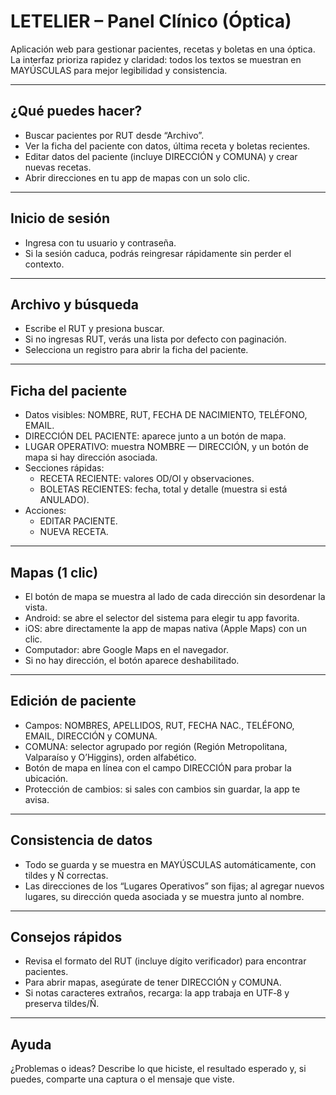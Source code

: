 # LETELIER – Panel Clínico (Óptica)

Aplicación web para gestionar pacientes, recetas y boletas en una óptica. La interfaz prioriza rapidez y claridad: todos los textos se muestran en MAYÚSCULAS para mejor legibilidad y consistencia.

---

## ¿Qué puedes hacer?

- Buscar pacientes por RUT desde “Archivo”.
- Ver la ficha del paciente con datos, última receta y boletas recientes.
- Editar datos del paciente (incluye DIRECCIÓN y COMUNA) y crear nuevas recetas.
- Abrir direcciones en tu app de mapas con un solo clic.

---

## Inicio de sesión

- Ingresa con tu usuario y contraseña.
- Si la sesión caduca, podrás reingresar rápidamente sin perder el contexto.

---

## Archivo y búsqueda

- Escribe el RUT y presiona buscar.
- Si no ingresas RUT, verás una lista por defecto con paginación.
- Selecciona un registro para abrir la ficha del paciente.

---

## Ficha del paciente

- Datos visibles: NOMBRE, RUT, FECHA DE NACIMIENTO, TELÉFONO, EMAIL.
- DIRECCIÓN DEL PACIENTE: aparece junto a un botón de mapa.
- LUGAR OPERATIVO: muestra NOMBRE — DIRECCIÓN, y un botón de mapa si hay dirección asociada.
- Secciones rápidas:
  - RECETA RECIENTE: valores OD/OI y observaciones.
  - BOLETAS RECIENTES: fecha, total y detalle (muestra si está ANULADO).
- Acciones:
  - EDITAR PACIENTE.
  - NUEVA RECETA.

---

## Mapas (1 clic)

- El botón de mapa se muestra al lado de cada dirección sin desordenar la vista.
- Android: se abre el selector del sistema para elegir tu app favorita.
- iOS: abre directamente la app de mapas nativa (Apple Maps) con un clic.
- Computador: abre Google Maps en el navegador.
- Si no hay dirección, el botón aparece deshabilitado.

---

## Edición de paciente

- Campos: NOMBRES, APELLIDOS, RUT, FECHA NAC., TELÉFONO, EMAIL, DIRECCIÓN y COMUNA.
- COMUNA: selector agrupado por región (Región Metropolitana, Valparaíso y O’Higgins), orden alfabético.
- Botón de mapa en línea con el campo DIRECCIÓN para probar la ubicación.
- Protección de cambios: si sales con cambios sin guardar, la app te avisa.

---

## Consistencia de datos

- Todo se guarda y se muestra en MAYÚSCULAS automáticamente, con tildes y Ñ correctas.
- Las direcciones de los “Lugares Operativos” son fijas; al agregar nuevos lugares, su dirección queda asociada y se muestra junto al nombre.

---

## Consejos rápidos

- Revisa el formato del RUT (incluye dígito verificador) para encontrar pacientes.
- Para abrir mapas, asegúrate de tener DIRECCIÓN y COMUNA.
- Si notas caracteres extraños, recarga: la app trabaja en UTF‑8 y preserva tildes/Ñ.

---

## Ayuda

¿Problemas o ideas? Describe lo que hiciste, el resultado esperado y, si puedes, comparte una captura o el mensaje que viste.

